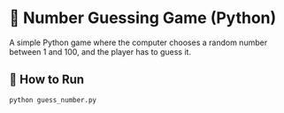 # 🎲 Number Guessing Game (Python)

A simple Python game where the computer chooses a random number between 1 and 100, and the player has to guess it.

## 🚀 How to Run
```bash
python guess_number.py 
